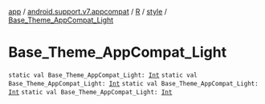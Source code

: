 [app](../../../index.md) / [android.support.v7.appcompat](../../index.md) / [R](../index.md) / [style](index.md) / [Base_Theme_AppCompat_Light](.)

# Base_Theme_AppCompat_Light

`static val Base_Theme_AppCompat_Light: `[`Int`](https://kotlinlang.org/api/latest/jvm/stdlib/kotlin/-int/index.html)
`static val Base_Theme_AppCompat_Light: `[`Int`](https://kotlinlang.org/api/latest/jvm/stdlib/kotlin/-int/index.html)
`static val Base_Theme_AppCompat_Light: `[`Int`](https://kotlinlang.org/api/latest/jvm/stdlib/kotlin/-int/index.html)
`static val Base_Theme_AppCompat_Light: `[`Int`](https://kotlinlang.org/api/latest/jvm/stdlib/kotlin/-int/index.html)